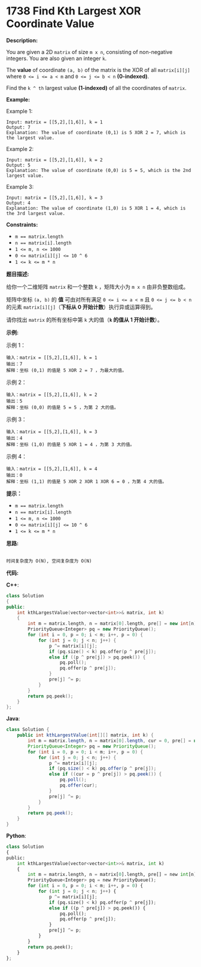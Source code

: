 # 1738 Find Kth Largest XOR Coordinate Value 

__Description:__

You are given a 2D `matrix` of size `m x n`, consisting of non-negative integers. You are also given an integer `k`.

The __value__ of coordinate `(a, b)` of the matrix is the XOR of all `matrix[i][j]` where `0 <= i <= a < m` and `0 <= j <= b < n` __(0-indexed)__.

Find the `k ^ th` largest value __(1-indexed)__ of all the coordinates of `matrix`.

__Example:__

Example 1:

```text
Input: matrix = [[5,2],[1,6]], k = 1
Output: 7
Explanation: The value of coordinate (0,1) is 5 XOR 2 = 7, which is the largest value.
```

Example 2:

```text
Input: matrix = [[5,2],[1,6]], k = 2
Output: 5
Explanation: The value of coordinate (0,0) is 5 = 5, which is the 2nd largest value.
```

Example 3:

```text
Input: matrix = [[5,2],[1,6]], k = 3
Output: 4
Explanation: The value of coordinate (1,0) is 5 XOR 1 = 4, which is the 3rd largest value.
```

__Constraints:__

- `m == matrix.length`
- `n == matrix[i].length`
- `1 <= m, n <= 1000`
- `0 <= matrix[i][j] <= 10 ^ 6`
- `1 <= k <= m * n`

__题目描述:__

给你一个二维矩阵 `matrix` 和一个整数 `k` ，矩阵大小为 `m x n` 由非负整数组成。

矩阵中坐标 `(a, b)` 的 __值__ 可由对所有满足 `0 <= i <= a < m` 且 `0 <= j <= b < n` 的元素 `matrix[i][j]`（__下标从 0 开始计数__）执行异或运算得到。

请你找出 `matrix` 的所有坐标中第 `k` 大的值（__`k` 的值从 1 开始计数__）。

__示例:__

示例 1：

```text
输入：matrix = [[5,2],[1,6]], k = 1
输出：7
解释：坐标 (0,1) 的值是 5 XOR 2 = 7 ，为最大的值。
```

示例 2：

```text
输入：matrix = [[5,2],[1,6]], k = 2
输出：5
解释：坐标 (0,0) 的值是 5 = 5 ，为第 2 大的值。
```

示例 3：

```text
输入：matrix = [[5,2],[1,6]], k = 3
输出：4
解释：坐标 (1,0) 的值是 5 XOR 1 = 4 ，为第 3 大的值。
```

示例 4：

```text
输入：matrix = [[5,2],[1,6]], k = 4
输出：0
解释：坐标 (1,1) 的值是 5 XOR 2 XOR 1 XOR 6 = 0 ，为第 4 大的值。
```

__提示：__

- `m == matrix.length`
- `n == matrix[i].length`
- `1 <= m, n <= 1000`
- `0 <= matrix[i][j] <= 10 ^ 6`
- `1 <= k <= m * n`

__思路:__

```text

时间复杂度为 O(N), 空间复杂度为 O(N)
```

__代码:__

__C++__:

```C++
class Solution 
{
public:
    int kthLargestValue(vector<vector<int>>& matrix, int k) 
    {
        int m = matrix.length, n = matrix[0].length, pre[] = new int[n];
        PriorityQueue<Integer> pq = new PriorityQueue();
        for (int i = 0, p = 0; i < m; i++, p = 0) {
            for (int j = 0; j < n; j++) {
                p ^= matrix[i][j];
                if (pq.size() < k) pq.offer(p ^ pre[j]);
                else if ((p ^ pre[j]) > pq.peek()) {
                    pq.poll();
                    pq.offer(p ^ pre[j]);
                }
                pre[j] ^= p;
            }
        }
        return pq.peek();
    }
};
```

__Java__:

```Java
class Solution {
    public int kthLargestValue(int[][] matrix, int k) {
        int m = matrix.length, n = matrix[0].length, cur = 0, pre[] = new int[n];
        PriorityQueue<Integer> pq = new PriorityQueue();
        for (int i = 0, p = 0; i < m; i++, p = 0) {
            for (int j = 0; j < n; j++) {
                p ^= matrix[i][j];
                if (pq.size() < k) pq.offer(p ^ pre[j]);
                else if ((cur = p ^ pre[j]) > pq.peek()) {
                    pq.poll();
                    pq.offer(cur);
                }
                pre[j] ^= p;
            }
        }
        return pq.peek();
    }
}
```

__Python__:

```Python
class Solution 
{
public:
    int kthLargestValue(vector<vector<int>>& matrix, int k) 
    {
        int m = matrix.length, n = matrix[0].length, pre[] = new int[n];
        PriorityQueue<Integer> pq = new PriorityQueue();
        for (int i = 0, p = 0; i < m; i++, p = 0) {
            for (int j = 0; j < n; j++) {
                p ^= matrix[i][j];
                if (pq.size() < k) pq.offer(p ^ pre[j]);
                else if ((p ^ pre[j]) > pq.peek()) {
                    pq.poll();
                    pq.offer(p ^ pre[j]);
                }
                pre[j] ^= p;
            }
        }
        return pq.peek();
    }
};
```
